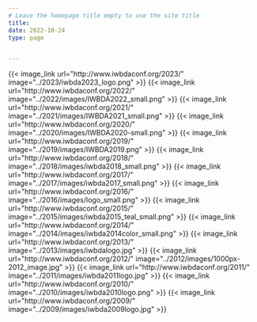 ```yaml
---
# Leave the homepage title empty to use the site title
title:
date: 2022-10-24
type: page


---
```


<div class="image-grid">
  {{< image_link url="http://www.iwbdaconf.org/2023/" image="../2023/iwbda2023_logo.png" >}}
  {{< image_link url="http://www.iwbdaconf.org/2022/" image="../2022/images/IWBDA2022_small.png" >}}
  {{< image_link url="http://www.iwbdaconf.org/2021/" image="../2021/images/IWBDA2021_small.png" >}}
  {{< image_link url="http://www.iwbdaconf.org/2020/" image="../2020/images/IWBDA2020-small.png" >}}
  {{< image_link url="http://www.iwbdaconf.org/2019/" image="../2019/images/IWBDA2019.png" >}}
  {{< image_link url="http://www.iwbdaconf.org/2018/" image="../2018/images/iwbda2018_small.png" >}}
  {{< image_link url="http://www.iwbdaconf.org/2017/" image="../2017/images/iwbda2017_small.png" >}}
  {{< image_link url="http://www.iwbdaconf.org/2016/" image="../2016/images/logo_small.png" >}}
  {{< image_link url="http://www.iwbdaconf.org/2015/" image="../2015/images/iwbda2015_teal_small.png" >}}
  {{< image_link url="http://www.iwbdaconf.org/2014/" image="../2014/images/iwbda2014color_small.png" >}}
  {{< image_link url="http://www.iwbdaconf.org/2013/" image="../2013/images/iwbdalogo.jpg" >}}
  {{< image_link url="http://www.iwbdaconf.org/2012/" image="../2012/images/1000px-2012_image.jpg" >}}
  {{< image_link url="http://www.iwbdaconf.org/2011/" image="../2011/images/iwbda2011logo.jpg" >}}
  {{< image_link url="http://www.iwbdaconf.org/2010/" image="../2010/images/iwbda2010logo.png" >}}
  {{< image_link url="http://www.iwbdaconf.org/2009/" image="../2009/images/iwbda2009logo.jpg" >}}
</div>

